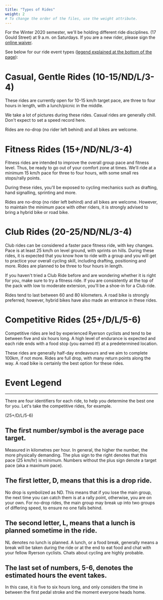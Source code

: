 ```yaml
---
title: "Types of Rides"
weight: 2
# To change the order of the files, use the weight attribute.
---
```


For the Winter 2020 semester, we'll be holding different ride disciplines.
(17 Gould Street) at 9 a.m. on Saturdays. If you are a new rider, please sign the [online waiver](https://docs.google.com/forms/d/e/1FAIpQLSf_SQXZpJ8VWwdOoR24TNzH5SU0cQUqaH8j7kEnyIWXPkU8IQ/viewform?vc=0&c=0&w=1).

See below for our ride event types ([legend explained at the bottom of the page](#event-legend)):

# Casual, Gentle Rides (10-15/ND/L/3-4)

These rides are currently open for 10-15 km/h target pace, are three to
four hours in length, with a lunch/picnic in the middle.

We take a lot of pictures during these rides. Casual rides are generally
chill. Don't expect to set a speed record here.

Rides are no-drop (no rider left behind) and all bikes are welcome.

# Fitness Rides (15+/ND/NL/3-4)

Fitness rides are intended to improve the overall group pace and fitness
level. Thus, be ready to go out of your comfort zone at times. We'll ride
at a minimum 15 km/h pace for three to four hours, with some small res
stops/rally points.

During these rides, you'll be exposed to cycling mechanics such as
drafting, hand signalling, sprinting and more.

Rides are no-drop (no rider left behind) and all bikes are welcome. However,
to maintain the minimum pace with other riders, it is strongly advised
to bring a hybrid bike or road bike.

# Club Rides (20-25/ND/NL/3-4)

Club rides can be considered a faster pace fitness ride, with key changes.
Pace is at least 25 km/h on level ground, with sprints on hills.
During these rides, it is expected that you know how to ride with a group
and you will get to practice your overall cycling skill, including drafting,
positioning and more. Rides are planned to be three to four hours in length.

If you haven't tried a Club Ride before and are wondering whether it is right
for you, make sure to try a fitness ride. If you are consistently at the top
of the pack with low to moderate extersion, you'll be a shoe-in for a Club
ride.

Rides tend to last between 60 and 80 kilometers. A road bike is strongly
preferred; however, hybrid bikes have also made an entrance in these rides.

# Competitive Rides (25+/D/L/5-6)

Competitive rides are led by experienced Ryerson cyclists and tend to be
between five and six hours long. A high level of endurance is expected
and each ride ends with a food stop (you earned it!) at a predetermined
location.

These rides are generally half-day endeavours and we aim to complete 100km,
if not more. Rides are full drop, with many return points along the way.
A road bike is certainly the best option for these rides.

# Event Legend
------

There are four identifiers for each ride, to help you determine the best one
for you. Let's take the competitive rides, for example.

(25+/D/L/5-6)

## The first number/symbol is the average pace target.
Measured in kilometres per hour. In general, the higher the number, the more
physically demanding. The plus sign to the right denotes that this pace (25
km/hr) is minimum. Numbers without the plus sign denote a target pace (aka
a maximum pace).

## The first letter, D, means that this is a drop ride.
No drop is symbolized as ND. This means that if you lose the main group, the
next time you can catch them is at a rally point, otherwise, you are on your
own. For no-drop rides, the main group may break up into two groups of
differing speed, to ensure no one falls behind.

## The second letter, L, means that a lunch is planned sometime in the ride.
NL denotes no lunch is planned. A lunch, or a food break, generally means a
break will be taken during the ride or at the end to eat food and chat with
your fellow Ryerson cyclists. Chats about cycling are highly probable.

## The last set of numbers, 5-6, denotes the estimated hours the event takes.
In this case, it is five to six hours long, and only considers the time in
between the first pedal stroke and the moment everyone heads home.
